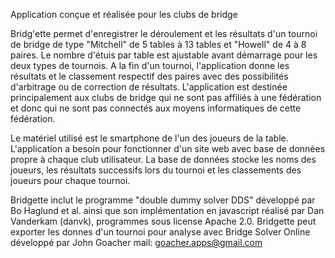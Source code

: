 Application conçue et réalisée pour les clubs de bridge

Bridg'ette permet d'enregistrer le déroulement et les résultats d'un tournoi de bridge de type "Mitchell" de 5 tables à 13 tables et "Howell" de 4 à 8 paires. Le nombre d'étuis par table est ajustable avant démarrage pour les deux types de tournois. A la fin d'un tournoi, l'application donne les résultats et le classement respectif des paires avec des possibilités d'arbitrage ou de correction de résultats.
L'application est destinée principalement aux clubs de bridge qui ne sont pas affiliés à une fédération et donc qui ne sont pas connectés aux moyens informatiques de cette fédération.

Le matériel utilisé est le smartphone de l'un des joueurs de la table. L'application a besoin pour fonctionner d'un site web avec base de données propre à chaque club utilisateur. La base de données stocke les noms des joueurs, les résultats successifs lors du tournoi et les classements des joueurs pour chaque tournoi.

Bridgette inclut le programme "double dummy solver DDS" développé par Bo Haglund et al. ainsi que son implémentation en javascript réalisé par Dan Vanderkam (danvk), programmes sous license Apache 2.0.
Bridgette peut exporter les donnes d'un tournoi pour analyse avec Bridge Solver Online développé par John Goacher mail: goacher.apps@gmail.com
